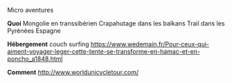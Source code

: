 Micro aventures

**Quoi**
Mongolie en transsibérien
Crapahutage dans les balkans
Trail dans les Pyrénées
Espagne

**Hébergement**
couch surfing
https://www.wedemain.fr/Pour-ceux-qui-aiment-voyager-leger-cette-tente-se-transforme-en-hamac-et-en-poncho_a1848.html

**Comment**
http://www.worldunicycletour.com/
